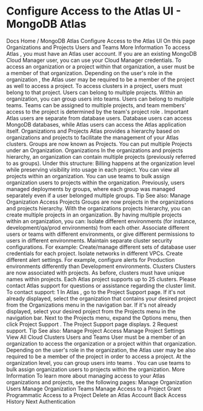 # Configure Access to the Atlas UI - MongoDB Atlas


Docs Home / MongoDB Atlas Configure Access to the Atlas UI On this page Organizations and Projects Users and Teams More Information To access Atlas , you must have an Atlas user account. If you
are an existing MongoDB Cloud Manager user, you can use your Cloud
Manager credentials. To access an organization or a project within that organization, a user
must be a member of that organization. Depending on the user's role in the organization , the Atlas user may be required to be a member of the project as well to access a
project. To access clusters in a project, users must belong to that project.
Users can belong to multiple projects. Within an organization, you can group users into teams. Users can
belong to multiple teams. Teams can be assigned to multiple projects,
and team members' access to the project is determined by the team's project role . Important Atlas users are separate from database users. Database
users can access MongoDB databases, while Atlas users can access
the Atlas application itself. Organizations and Projects Atlas provides a hierarchy based on organizations and projects to
facilitate the management of your Atlas clusters. Groups are now
known as Projects. You can put multiple Projects under an Organization. Organizations In the organizations and projects hierarchy, an organization can
contain multiple projects (previously referred to as groups). Under
this structure: Billing happens at the organization level while preserving visibility
into usage in each project. You can view all projects within an organization. You can use teams to bulk assign organization users to projects within the
organization. Previously, users managed deployments by groups, where each group was
managed separately even if a user belonged multiple groups. Tip See also: Manage Organization Access Projects Groups are now projects in the organizations and projects hierarchy.
With the organizations projects hierarchy, you can create multiple
projects in an organization. By having multiple projects within an organization, you can: Isolate different environments (for instance, development/qa/prod
environments) from each other. Associate different users or teams with different environments, or
give different permissions to users in different environments. Maintain separate cluster security configurations. For example: Create/manage different sets of database user credentials for
each project. Isolate networks in different VPCs. Create different alert settings. For example, configure alerts for
Production environments differently than Development environments. Clusters Clusters are now associated with projects. As before, clusters
must have unique names within projects. Each Atlas project supports up to 25 clusters.
Please contact Atlas support for questions or assistance regarding
the cluster limit. To contact support: 1 In Atlas , go to the Project Support page. If it's not already displayed, select the organization that
contains your desired project from the Organizations menu in the
navigation bar. If it's not already displayed, select your desired project
from the Projects menu in the navigation bar. Next to the Projects menu, expand the Options menu, then click Project Support . The Project Support page displays. 2 Request support. Tip See also: Manage Project Access Manage Project Settings View All Cloud Clusters Users and Teams User must be a member of an organization to access the organization or
a project within that organization. Depending on the user's role in the
organization, the Atlas user may be also required to be a member of
the project in order to access a project. At the organization level, you can group users into teams . You can use
teams to bulk assign organization users to projects within the
organization. More Information To learn more about managing access to your Atlas organizations
and projects, see the following pages: Manage Organization Users Manage Organization Teams Manage Access to a Project Grant Programmatic Access to a Project Delete an Atlas Account Back Access History Next Authentication
